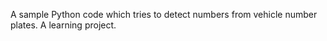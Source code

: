 A sample Python code which tries to detect numbers from vehicle number plates. A learning project. 
